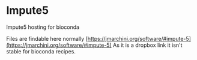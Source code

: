 # Impute5
Impute5 hosting for bioconda

Files are findable here normally [https://jmarchini.org/software/#impute-5](https://jmarchini.org/software/#impute-5)
As it is a dropbox link it isn't stable for bioconda recipes.
